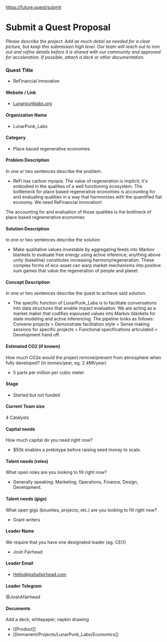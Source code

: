 https://future.quest/submit

# Submit a Quest Proposal

*Please describe the project. Add as much detail as needed for a clear picture, but keep this submission high level. Our team will reach out to iron out and refine details before it is shared with our community and approved for acceleration. If possible, attach a deck or other documentation.*

### Quest Title 
- ReFinancial Innovation

#### Website / Link
- [Lunarpunklabs.org](http://lunarpunklabs.org/)

#### Organization Name
- LunarPunk_Labs

#### Category
- Place baced regenerative economies

#### Problem Description
In one or two sentences describe the problem.
- ReFi has carbon myopia. The value of regeneration is implicit; it's embodied in the qualities of a well functioning ecosystem. The bottleneck for place based regenerative economies is accounting for and evaluating qualities in a way that harmonizes with the quantified fiat economy. We need ReFinancial Innovation!

The accounting for and evaluation of those qualities is the bottlneck of place based regnenerative economies

#### Solution Description
In one or two sentences describe the solution
- Make qualitative values investable by aggregating feeds into Markov blankets to evaluate free energy using active inference; anything above unity (baseline) constitutes increasing harmony/regeneration. These complex forms of eco-asset can warp market mechanisms into positive sum games that value the regeneration of people and planet. 

#### Concept Description
In one or two sentences describe the quest to achieve said solution.
- The specific function of LunarPunk_Labs is to facilitate conversations into data structures that enable impact evaluation. We are acting as a market maker that codifies espoused values into Markov blankets for state modeling and active inferencing. The pipeline looks as follows: Convene projects > Demonstrate facilitation style > Sense making sessions for specific projects > Functional specifications articulated > Development hand off. 

#### Estimated CO2 (if known)
How much CO2e would the project remove/prevent from atmosphere when fully developed? (in tonnes/year, eg. 2.4Mt/year)
- 5 parts per million per cubic meter

#### Stage
- Started but not funded

#### Current Team size
4 Catalysts

#### Capital needs
How much capital do you need right now?
- $50k enables a pretotype before raising seed money to scale.

#### Talent needs (roles)
What open roles are you looking to fill right now?
- Generally speaking: Marketing, Operations, Finance, Design, Development. 

#### Talent needs (gigs)
What open gigs (bounties, projects, etc.) are you looking to fill right now?
- Grant writers 

#### Leader Name
We require that you have one designated leader (eg. CEO)
- Josh Fairhead

#### Leader Email
- Hello@joshafairhead.com

#### Leader Telegram
@JoshAfairhead

#### Documents
Add a deck, whitepaper, napkin drawing
- [[Product]] 
- [[Immanent/Projects/LunarPunk_Labs/Economics]]